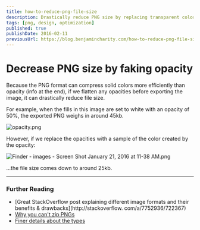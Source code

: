 ```yaml
---
title: how-to-reduce-png-file-size
description: Drastically reduce PNG size by replacing transparent colors.
tags: [png, design, optimization]
published: true
publishDate: 2016-02-11
previousUrl: https://blog.benjamincharity.com/how-to-reduce-png-file-size/
---
```


# Decrease PNG size by faking opacity

Because the PNG format can compress solid colors more efficiently than opacity (info at the end), if we flatten any 
opacities before exporting the image, it can drastically reduce file size.

For example, when the fills in this image are set to white with an opacity of 50%, the exported PNG weighs in around 45kb.

![opacity.png](https://blog.benjamincharity.com/content/images/2016/02/opacity_1.png)

However, if we replace the opacities with a sample of the color created by the opacity:

![Finder - images - Screen Shot January 21, 2016 at 11-38 AM.png](https://blog.benjamincharity.com/content/images/2016/02/opacity_2.png)

...the file size comes down to around 25kb.

---

### Further Reading

- [Great StackOverflow post explaining different image formats and their benefits & drawbacks](http://stackoverflow.
  com/a/7752936/722367)
- [Why you can't zip PNGs](https://www.ou.edu/class/digitalmedia/articles/CompressionMethods_Gif_Jpeg_PNG.html)
- [Finer details about the types](http://theydiffer.com/difference-between-gif-png-and-jpg/)
